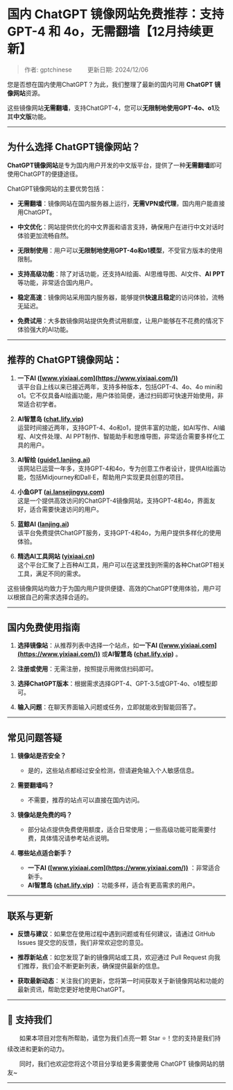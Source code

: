 # 国内 ChatGPT 镜像网站免费推荐：支持 GPT-4 和 4o，无需翻墙【12月持续更新】 

> 作者: gptchinese &emsp;&emsp; 更新日期: 2024/12/06

您是否想在国内使用ChatGPT？为此，我们整理了最新的国内可用 **ChatGPT 镜像网站**资源。 

这些镜像网站**无需翻墙**，支持ChatGPT-4，您可以**无限制地使用GPT-4o、o1**及其**中文版**功能。

---

## 为什么选择 ChatGPT镜像网站？

**ChatGPT镜像网站**是专为国内用户开发的中文版平台，提供了一种**无需翻墙**即可使用ChatGPT的便捷途径。

ChatGPT镜像网站的主要优势包括：

- **无需翻墙**：镜像网站在国内服务器上运行，**无需VPN或代理**，国内用户能直接用ChatGPT。

- **中文优化**：网站提供优化的中文界面和语言支持，确保用户在进行中文对话时体验更加流畅自然。

- **无限制使用**：用户可以**无限制地使用GPT-4o和o1模型**，不受官方版本的使用限制。

- **支持高级功能**：除了对话功能，还支持AI绘画、AI思维导图、AI文件、**AI PPT**等功能，非常适合国内用户。

- **稳定高速**：镜像网站采用国内服务器，能够提供**快速且稳定**的访问体验，流畅无延迟。

- **免费试用**：大多数镜像网站提供免费试用额度，让用户能够在不花费的情况下体验强大的AI功能。

---

## 推荐的 ChatGPT镜像网站：

1. **一下AI ([www.yixiaai.com](https://www.yixiaai.com/))**  
   该平台自上线以来已接近两年，支持多种版本，包括GPT-4、4o、4o mini和o1。它不仅具备AI绘画功能，用户体验简便，通过扫码即可快速开始使用，非常适合初学者。

2. **AI智慧岛 ([chat.lify.vip](https://chat.lify.vip/))**  
   运营时间接近两年，支持GPT-4、4o和o1，提供丰富的功能，如AI写作、AI编程、AI文件处理、AI PPT制作、智能助手和思维导图，非常适合需要多样化工具的用户。

3. **AI智绘 ([guide1.lanjing.ai](https://guide1.lanjing.ai/))**  
   该网站已运营一年多，支持GPT-4和4o，专为创意工作者设计，提供AI绘画功能，包括Midjourney和Dall·E，帮助用户实现更具创意的项目。

4. **小鱼GPT ([ai.lansejingyu.com](https://ai.lansejingyu.com/))**  
   这是一个提供高效访问的ChatGPT-4镜像网站，支持GPT-4和4o，界面友好，适合需要快速访问的用户。

5. **蓝鲸AI ([lanjing.ai](https://lanjing.ai/))**  
   该平台免费提供ChatGPT服务，支持GPT-4和4o，为用户提供多样化的使用体验。

6. **精选AI工具网站 ([yixiaai.cn](https://yixiaai.cn))**  
   这个平台汇聚了上百种AI工具，用户可以在这里找到所需的各种ChatGPT相关工具，满足不同的需求。

这些镜像网站均致力于为国内用户提供便捷、高效的ChatGPT使用体验，用户可以根据自己的需求选择合适的。

---

## 国内免费使用指南

1. **选择镜像站**：从推荐列表中选择一个站点，如**一下AI ([www.yixiaai.com](https://www.yixiaai.com/))** 或**AI智慧岛 ([chat.lify.vip](https://chat.lify.vip/))** 。

2. **注册或使用**：无需注册，按照提示用微信扫码即可。

3. **选择ChatGPT版本**：根据需求选择GPT-4、GPT-3.5或GPT-4o、o1模型即可。

4. **输入问题**：在聊天界面输入问题或任务，立即就能收到智能回答了。

---

## 常见问题答疑

1. **镜像站是否安全？**
   - 是的，这些站点都经过安全检测，但请避免输入个人敏感信息。

2. **需要翻墙吗？**
   - 不需要，推荐的站点可以直接在国内访问。

3. **镜像站是免费的吗？**
   - 部分站点提供免费使用额度，适合日常使用；一些高级功能可能需要付费，具体情况请参考站点说明。

4. **哪些站点适合新手？**
   - **一下AI ([www.yixiaai.com](https://www.yixiaai.com/))** ：非常适合新手。
   - **AI智慧岛 ([chat.lify.vip](https://chat.lify.vip/))** ：功能多样，适合有更高需求的用户。

---

## 联系与更新

- **反馈与建议**：如果您在使用过程中遇到问题或有任何建议，请通过 GitHub Issues 提交您的反馈，我们非常欢迎您的意见。

- **推荐新站点**：如您发现了新的镜像网站或工具，欢迎通过 Pull Request 向我们推荐，我们会不断更新列表，确保提供最新的信息。

- **获取最新动态**：关注我们的更新，您将第一时间获取关于新镜像网站和功能的最新资讯，帮助您更好地使用ChatGPT。

---

## 🌟 支持我们

&emsp;&emsp;如果本项目对您有所帮助，请您为我们点亮一颗 Star ⭐！您的支持是我们持续改进和更新的动力。

&emsp;&emsp;同时，我们也欢迎您将这个项目分享给更多需要使用 ChatGPT 镜像网站的朋友~

---
